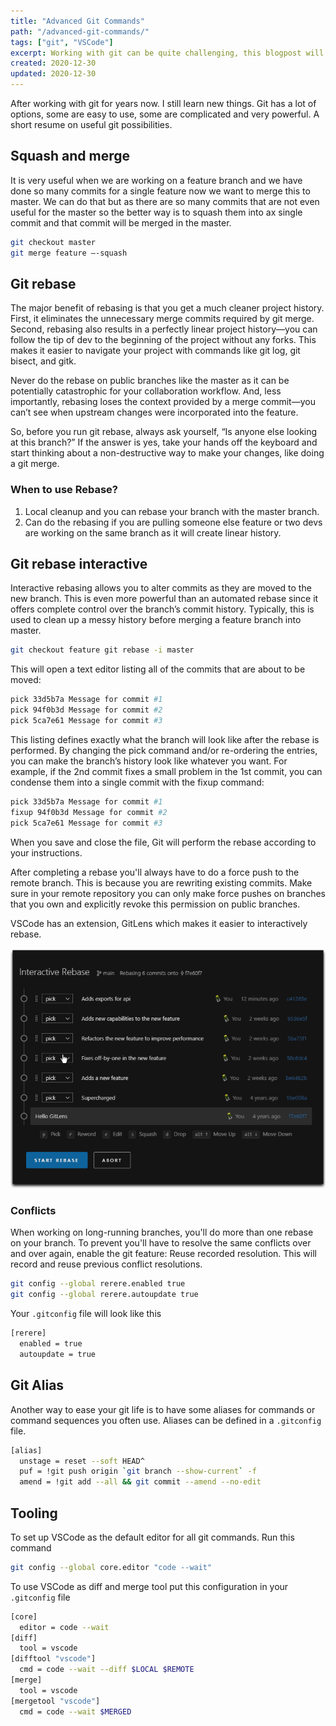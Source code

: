 ```yaml
---
title: "Advanced Git Commands"
path: "/advanced-git-commands/"
tags: ["git", "VSCode"]
excerpt: Working with git can be quite challenging, this blogpost will learn you some tips and tricks to become a git master.
created: 2020-12-30
updated: 2020-12-30
---
```


After working with git for years now. I still learn new things. Git has a lot of options, some are easy to use, some are complicated and very powerful. A short resume on useful git possibilities.

## Squash and merge

It is very useful when we are working on a feature branch and we have done so many commits for a single feature now we want to merge this to master.
We can do that but as there are so many commits that are not even useful for the master so the better way is to squash them into ax single commit and that commit will be merged in the master.

```bash
git checkout master
git merge feature —-squash
```

## Git rebase

The major benefit of rebasing is that you get a much cleaner project history. First, it eliminates the unnecessary merge commits required by git merge. Second,  rebasing also results in a perfectly linear project history—you can follow the tip of dev to the beginning of the project without any forks. This makes it easier to navigate your project with commands like git log, git bisect, and gitk.

Never do the rebase on public branches like the master as it can be potentially catastrophic for your collaboration workflow. And, less importantly, rebasing loses the context provided by a merge commit—you can’t see when upstream changes were incorporated into the feature.

So, before you run git rebase, always ask yourself, “Is anyone else looking at this branch?” If the answer is yes, take your hands off the keyboard and start thinking about a non-destructive way to make your changes, like doing a git merge.

### When to use Rebase?

1. Local cleanup and you can rebase your branch with the master branch.
2. Can do the rebasing if you are pulling someone else feature or two devs are working on the same branch as it will create linear history.

## Git rebase interactive

Interactive rebasing allows you to alter commits as they are moved to the new branch. This is even more powerful than an automated rebase since it offers complete control over the branch’s commit history. Typically, this is used to clean up a messy history before merging a feature branch into master.

```bash
git checkout feature git rebase -i master
```

This will open a text editor listing all of the commits that are about to be moved:

```bash
pick 33d5b7a Message for commit #1
pick 94f0b3d Message for commit #2
pick 5ca7e61 Message for commit #3
```

This listing defines exactly what the branch will look like after the rebase is performed. By changing the pick command and/or re-ordering the entries, you can make the branch’s history look like whatever you want. For example, if the 2nd commit fixes a small problem in the 1st commit, you can condense them into a single commit with the fixup command:

```bash
pick 33d5b7a Message for commit #1
fixup 94f0b3d Message for commit #2
pick 5ca7e61 Message for commit #3
```

When you save and close the file, Git will perform the rebase according to your instructions.

After completing a rebase you'll always have to do a force push to the remote branch. This is because you are rewriting existing commits. Make sure in your remote repository you can only make force pushes on branches that you own and explicitly revoke this permission on public branches.

VSCode has an extension, GitLens which makes it easier to interactively rebase.

![GitLens Rebasing](./rebase.gif)

### Conflicts

When working on long-running branches, you'll do more than one rebase on your branch. To prevent you'll have to resolve the same conflicts over and over again, enable the git feature: Reuse recorded resolution. This will record and reuse previous conflict resolutions.

```bash
git config --global rerere.enabled true
git config --global rerere.autoupdate true
```

Your `.gitconfig` file will look like this

```bash
[rerere]
  enabled = true
  autoupdate = true
```

## Git Alias

Another way to ease your git life is to have some aliases for commands or command sequences you often use. Aliases can be defined in a `.gitconfig` file.

```bash
[alias]
  unstage = reset --soft HEAD^
  puf = !git push origin `git branch --show-current` -f
  amend = !git add --all && git commit --amend --no-edit
```

## Tooling

To set up VSCode as the default editor for all git commands. Run this command

```bash
git config --global core.editor "code --wait"
```

To use VSCode as diff and merge tool put this configuration in your `.gitconfig` file

```bash
[core]
  editor = code --wait
[diff]
  tool = vscode
[difftool "vscode"]
  cmd = code --wait --diff $LOCAL $REMOTE
[merge]
  tool = vscode
[mergetool "vscode"]
  cmd = code --wait $MERGED
```
